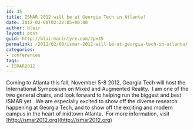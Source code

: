 ```yaml
---
id: 35
title: ISMAR 2012 will be at Georgia Tech in Atlanta!
date: 2012-02-08T02:22:05+00:00
author: blair
layout: post
guid: http://blairmacintyre.com/?p=35
permalink: /2012/02/08/ismar-2012-will-be-at-georgia-tech-in-atlanta/
categories:
- conferences
tags:
- ISMAR2012
---
```


Coming to Atlanta this fall, November 5-8 2012, Georgia Tech will host the International Symposium on Mixed and Augmented Reality.  I am one of the two general chairs, and look forward to helping run the biggest and best ISMAR yet.  We are especially excited to show off the diverse research happening at Georgia Tech, and to show off the exciting and modern campus in the heart of midtown Atlanta.  For more information, visit [http://ismar2012.org](http://ismar2012.org)
